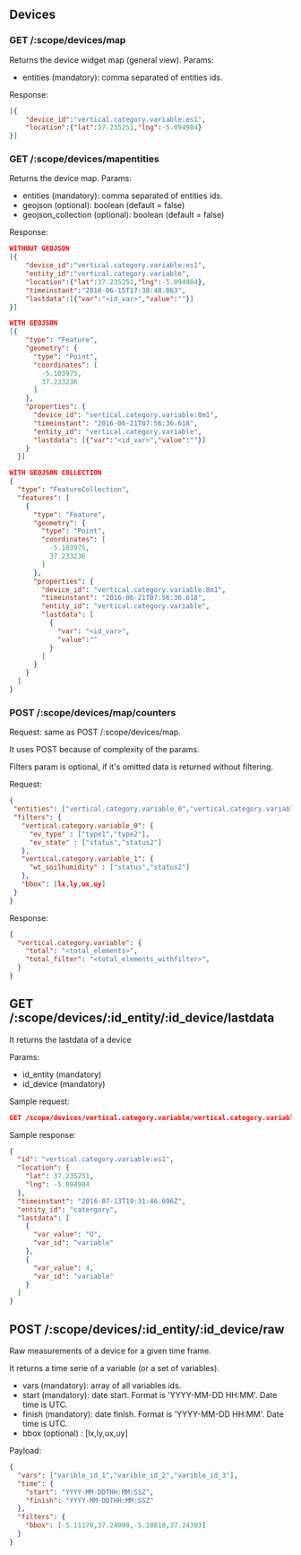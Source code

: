 ## Devices

### GET /:scope/devices/map
Returns the device widget map (general view).
Params:
- entities (mandatory): comma separated of entities ids.


Response:
```json
[{
    "device_id":"vertical.category.variable:es1",
    "location":{"lat":37.235251,"lng":-5.094984}
}]
```

### GET /:scope/devices/mapentities
Returns the device map.
Params:
- entities (mandatory): comma separated of entities ids.
- geojson (optional): boolean (default = false)
- geojson_collection (optional): boolean (default = false)


Response:
```json
WITHOUT GEOJSON
[{
    "device_id":"vertical.category.variable:es1",
    "entity_id":"vertical.category.variable",
    "location":{"lat":37.235251,"lng":-5.094984},
    "timeinstant":"2016-06-15T17:38:48.063",
    "lastdata":[{"var":"<id_var>","value":""}]
}]

WITH GEOJSON
[{
    "type": "Feature",
    "geometry": {
      "type": "Point",
      "coordinates": [
        -5.103975,
        37.233236
      ]
    },
    "properties": {
      "device_id": "vertical.category.variable:8m1",
      "timeinstant": "2016-06-21T07:56:36.618",
      "entity_id": "vertical.category.variable",
      "lastdata": [{"var":"<id_var>","value":""}]
    }
  }]

WITH GEOJSON COLLECTION
{
  "type": "FeatureCollection",
  "features": [
    {
      "type": "Feature",
      "geometry": {
        "type": "Point",
        "coordinates": [
          -5.103975,
          37.233236
        ]
      },
      "properties": {
        "device_id": "vertical.category.variable:8m1",
        "timeinstant": "2016-06-21T07:56:36.618",
        "entity_id": "vertical.category.variable",
        "lastdata": [
          {
            "var": "<id_var>",
            "value":""
          }
        ]
      }
    }
  ]
}
```

### POST /:scope/devices/map/counters

Request: same as POST /:scope/devices/map.

It uses POST because of complexity of the params.

Filters param is optional, if it's omitted data is returned without filtering.

Request:
```json
{
 "entities": ["vertical.category.variable_0","vertical.category.variable_1","vertical.category.variable_2"],
 "filters": {
   "vertical.category.variable_0": {
     "ev_type" : ["type1","type2"],
     "ev_state" : ["status","status2"]
   },
   "vertical.category.variable_1": {
     "wt_soilhumidity" : ["status","status2"]
   },
   "bbox": [lx,ly,ux,uy]
 }
}
```

Response:
```json
{
  "vertical.category.variable": {
    "total": "<total_elements>",
    "total_filter": "<total_elements_withfilter>",
  }
}
```

## GET /:scope/devices/:id_entity/:id_device/lastdata
It returns the lastdata of a device

Params:
- id_entity (mandatory)
- id_device (mandatory)

Sample request:
```json
GET /scope/devices/vertical.category.variable/vertical.category.variable:es1/devinfo
```

Sample response:
```json
{
  "id": "vertical.category.variable:es1",
  "location": {
    "lat": 37.235251,
    "lng": -5.094984
  },
  "timeinstant": "2016-07-13T19:31:46.696Z",
  "entity_id": "catergory",
  "lastdata": [
    {
      "var_value": "O",
      "var_id": "variable"
    },
    {
      "var_value": 4,
      "var_id": "variable"
    }
  ]
}
```

## POST /:scope/devices/:id_entity/:id_device/raw

Raw measurements of a device for a given time frame.

It returns a time serie of a variable (or a set of variables).

- vars (mandatory): array of all variables ids.
- start (mandatory): date start. Format is 'YYYY-MM-DD HH:MM'. Date time is UTC.
- finish (mandatory): date finish. Format is 'YYYY-MM-DD HH:MM'. Date time is UTC.
- bbox (optional) : [lx,ly,ux,uy]


Payload:
```json
{
  "vars": ["varible_id_1","varible_id_2","varible_id_3"],
  "time": {
    "start": "YYYY-MM-DDTHH:MM:SSZ",
    "finish": "YYYY-MM-DDTHH:MM:SSZ"
  },
  "filters": {
    "bbox": [-5.11170,37.24000,-5.10818,37.24303]
  }
}
```
